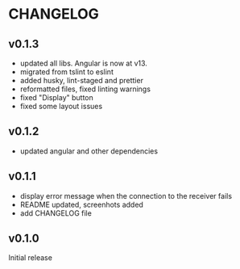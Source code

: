 # CHANGELOG

## v0.1.3
- updated all libs. Angular is now at v13.
- migrated from tslint to eslint
- added husky, lint-staged and prettier
- reformatted files, fixed linting warnings
- fixed "Display" button
- fixed some layout issues

## v0.1.2
- updated angular and other dependencies

## v0.1.1
- display error message when the connection to the receiver fails
- README updated, screenhots added
- add CHANGELOG file

## v0.1.0
Initial release
